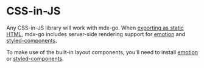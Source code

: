 
# CSS-in-JS

Any CSS-in-JS library will work with mdx-go.
When [exporting as static HTML](/exporting), mdx-go includes server-side rendering support for [emotion][] and [styled-components][].

To make use of the built-in layout components, you'll need to install [emotion][] or [styled-components][].

[emotion]: https://github.com/emotion-js/emotion
[styled-components]: https://github.com/styled-components/styled-components
